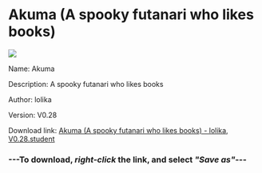 # Akuma (A spooky futanari  who likes books)

<img src = "https://raw.githubusercontent.com/Arbiter1223/Koukou-Gurashi-Custom-Students/master/Students/Files/Akuma%20(A%20spooky%20futanari%20%20who%20likes%20books).png">

Name: Akuma

Description: A spooky futanari  who likes books

Author: lolika

Version: V0.28

Download link: <a href="https://raw.githubusercontent.com/Arbiter1223/Koukou-Gurashi-Custom-Students/master/Students/Files/Akuma%20(A%20spooky%20futanari%20%20who%20likes%20books)%20-%20lolika%2C%20V0.28.student">Akuma (A spooky futanari  who likes books) - lolika, V0.28.student</a>

### ---**To download, _right-click_ the link, and select _"Save as"_**---

